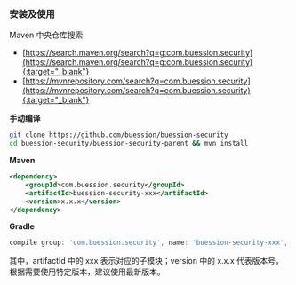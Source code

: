 ### 安装及使用

Maven 中央仓库搜索

- [https://search.maven.org/search?q=g:com.buession.security](https://search.maven.org/search?q=g:com.buession.security){:target="_blank"}
- [https://mvnrepository.com/search?q=com.buession.security](https://mvnrepository.com/search?q=com.buession.security){:target="_blank"}

**手动编译**

```bash
git clone https://github.com/buession/buession-security
cd buession-security/buession-security-parent && mvn install
```

**Maven**

```xml
<dependency>
    <groupId>com.buession.security</groupId>
    <artifactId>buession-security-xxx</artifactId>
    <version>x.x.x</version>
</dependency>
```

**Gradle**

```gradle
compile group: 'com.buession.security', name: 'buession-security-xxx', version: 'x.x.x'
```

其中，artifactId 中的 xxx 表示对应的子模块；version 中的 x.x.x 代表版本号，根据需要使用特定版本，建议使用最新版本。